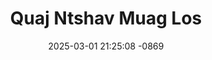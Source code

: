 ---
layout: movie-video-data
date: 2025-03-01 21:25:08 -0869
categories: movie

# Site Attributes
title: "Quaj Ntshav Muag Los"
permalink: "/movie/Quaj_Ntshav_Muag_Los"

# Movie Attributes
synopsis: "Muaj ib nkawm nkauj nraug hu ua Nuj Yob thiab Nkauj Hli, nkawv ib txwm sib hlub thaum yau yau. Tiam sis lub teb chaws tsis thaj yeeb, nkawv niam thiab txiv tau coj nkawv tsiv teb chaws. Ib leeg mus nyob ib rab teb lawm, 15 xyoo nkawv mam rov sib ntsib, nkawv tau rov sib hlub tiam sis Nuj Yob yog ib tug neeg txom nyem Nkauj Hli thiaj tau mus hlub nrog ib tug neeg nplua nuj lawm tau tso Nuj Yob quaj ntsuag tseg. Hnub tsis ntev hmo tsis ntau Nkauj Hli tau plam nws txoj kev hlib ntshaw luag nyiaj, thaum ntawv nkauj hli thiaj tau quaj ntshav muag los. Yog li no sawv daws soj qab saib seb txoj kev hlub 'Quaj Ntshav Muag Los' yog vim li cas. "
producer: "World Video Promotions"
director: ""
writer: ""
video_link: "https://youtu.be/WvdeJlm3XJE?si=bLlvkBeu32DBmiBX"
genre: "Romance"
year: "1997"
release_type: "VHS"
storage: "Center for Hmong Studies"
thumbnail: "/assets/images/movie_thumbnails/Quaj Ntshav Muag Los.jpeg"
publishing_company: "World Video Promotions"

# Sequels + Parts
base_movie: ""
total_parts: 0
sequel: ""

# Movie Cast
cast:
- name: "Phaj Vaj"
- name: "Vanida Lis"
- name: "Npheev Ham"
- name: "Moos Yaj"
- name: "See Kwm"
- name: "Pov Vaj"
---